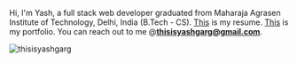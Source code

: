 Hi, I'm Yash, a full stack web developer graduated from Maharaja Agrasen Institute of Technology, Delhi, India (B.Tech - CS). [This](https://drive.google.com/file/d/1YemsssnaSfP0Lq3gW8TAoUl0hBSGHzqH/view?usp=drive_link) is my resume. [This](https://thisisyashgarg.netlify.app/) is my portfolio. You can reach out to me @**thisisyashgarg@gmail.com**.
<p><img align="center" src="https://github-readme-streak-stats.herokuapp.com/?user=thisisyashgarg&" alt="thisisyashgarg" /></p>
